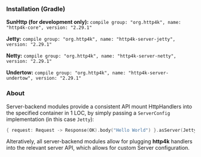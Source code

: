 ### Installation (Gradle)
**SunHttp (for development only):** ```compile group: "org.http4k", name: "http4k-core", version: "2.29.1"```

**Jetty:** ```compile group: "org.http4k", name: "http4k-server-jetty", version: "2.29.1"```

**Netty:** ```compile group: "org.http4k", name: "http4k-server-netty", version: "2.29.1"```

**Undertow:** ```compile group: "org.http4k", name: "http4k-server-undertow", version: "2.29.1"```

### About
Server-backend modules provide a consistent API mount HttpHandlers into the specified container in 1 LOC, by simply passing a `ServerConfig` implementation (in this case `Jetty`):

```kotlin
{ request: Request -> Response(OK).body("Hello World") }.asServer(Jetty(8000)).start().block()
```
Alteratively, all server-backend modules allow for plugging **http4k** handlers into the relevant server API, which allows for custom Server configuration.
